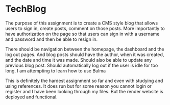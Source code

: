# TechBlog

The purpose of this assignment is to create a CMS style blog that allows users to sign in, create posts, comment on those posts.
More importantly to have authorization on the page so that users can sign in with a username and password and then be able to resign in.

There should be navigation between the homepage, the dashboard and the log out pages.
And blog posts should have the author, when it was created, and the date and time it was made.
Should also be able to update any previous blog post.
Should automatically log out if the user is idle for too long.
I am attempting to learn how to use Bulma

This is definitely the hardest assignment so far and even with studying and using references.
It does run but for some reason you cannot login or register and I have been looking through my files. But the render website is deployed and functional.
